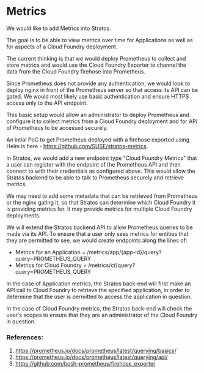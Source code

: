 # Metrics

We would like to add Metrics into Stratos.

The goal is to be able to view metrics over time for Applications as well as for aspects of a Cloud Foundry deployment.

The current thinking is that we would deploy Prometheus to collect and store metrics and would use the Cloud Foundry Exporter to channel the data
from the Cloud Foundry firehose into Prometheus.

Since Prometheus does not provide any authentication, we would look to deploy nginx in front of the Prometheus server so that access its API
can be gated. We would most likely use basic authentication and ensure HTTPS access only to the API endpoint.

This basic setup would allow an administrator to deploy Prometheus and configure it to collect metrics from a Cloud Foundry deployment and for APi of Prometheus to be accessed securely.

An intial PoC to get Prometheus deployed with a firehose exported using Helm is here - https://github.com/SUSE/stratos-metrics.

In Stratos, we would add a new endpoint type "Cloud Foundry Metrics" that a user can register with the endpoint of the Prometheus API and then connect to with their credentials as configured above. This would allow the Stratos backend to be able to talk to Prometheus securely and retrieve metrics.

We may need to add some metadata that can be retrieved from Prometheus or the nginx gating it, so that Stratos can determine which Cloud Foundry it is providing metrics for. It may provide metrics for multiple Cloud Foundry deployments.

We will extend the Stratos backend API to allow Prometheus queries to be made via its API. To ensure that a user only sees metrics for entities that they are permitted to see, we would create endpoints along the lines of:

- Metrics for an Application = /metrics/app/{app-id}/query?query=PROMETHEUS_QUERY
- Metrics for Cloud Foundry = /metrics/cf/query?query=PROMETHEUS_QUERY

In the case of Application metrics, the Stratos back-end will first make an API call to Cloud Foundry to retrieve the specified application, in order to determine that the user
is permitted to access the application in question.

In the case of Cloud Foundry metrics, the Stratos back-end will check the user's scopes to ensure that they are an administrator of the Cloud Foundry in question.

### References:

1. https://prometheus.io/docs/prometheus/latest/querying/basics/
2. https://prometheus.io/docs/prometheus/latest/querying/api/
3. https://github.com/bosh-prometheus/firehose_exporter